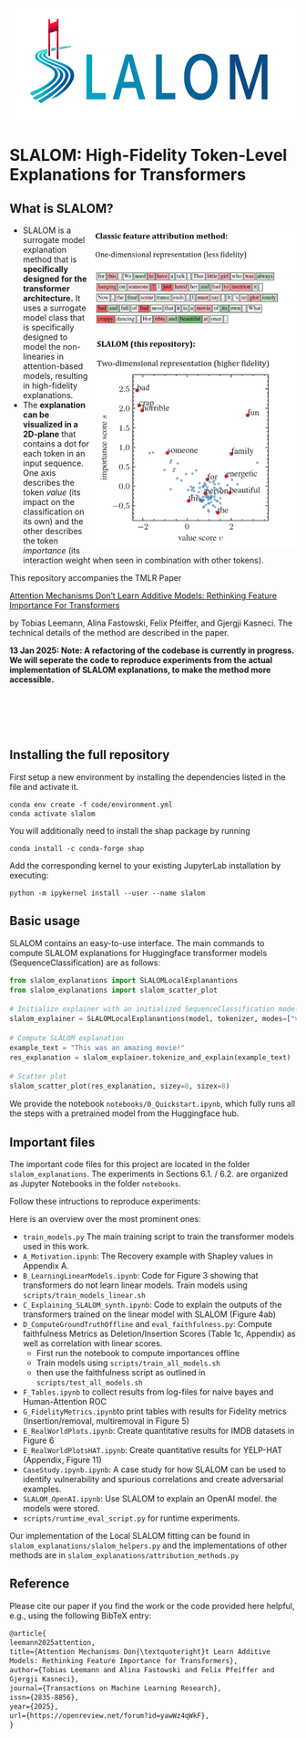 <p align="center"><img width="700" height="200" src="https://raw.githubusercontent.com/tleemann/slalom_explanations/main/SLALOMCrop.png"></p>


# SLALOM: High-Fidelity Token-Level Explanations for Transformers

## What is SLALOM?

<p><img align="right" width="362" height="567" src="https://raw.githubusercontent.com/tleemann/slalom_explanations/main/SLALOM2.PNG"></p>

* SLALOM is a surrogate model explanation method that is **specifically designed for the transformer architecture.** It uses a surrogate model class that is specifically designed to model the non-linearies in attention-based models, resulting in high-fidelity explanations.
* The **explanation can be visualized in a 2D-plane** that contains a dot for each token in an input sequence. One axis describes the token *value* (its impact on the classification on its own) and the other describes the token *importance* (its interaction weight when seen in combination with other tokens).

This repository accompanies the TMLR Paper

[Attention Mechanisms Don’t Learn Additive Models: Rethinking Feature Importance For Transformers](https://openreview.net/forum?id=yawWz4qWkF) 

by Tobias Leemann, Alina Fastowski, Felix Pfeiffer, and Gjergji Kasneci. The technical details of the method are described in the paper.

**13 Jan 2025: Note: A refactoring of the codebase is currently in progress. We will seperate the code to reproduce experiments from the actual implementation of SLALOM explanations, to make the method more accessible.**

<br>
<br>
<br>
<br>

## Installing the full repository

First setup a new environment by installing the dependencies listed in the file and activate it.

```
conda env create -f code/environment.yml
conda activate slalom
```
You will additionally need to install the shap package by running
```
conda install -c conda-forge shap
```

Add the corresponding kernel to your existing JupyterLab installation by executing:
```
python -m ipykernel install --user --name slalom
```

## Basic usage

SLALOM contains an easy-to-use interface. The main commands to compute SLALOM explanations for Huggingface transformer models (SequenceClassification) are as follows:

```python
from slalom_explanations import SLALOMLocalExplanantions 
from slalom_explanations import slalom_scatter_plot

# Initialize explainer with an initialized SequenceClassification model and corresponding tokenizer
slalom_explainer = SLALOMLocalExplanantions(model, tokenizer, modes=["value", "imp"])

# Compute SLALOM explanation
example_text = "This was an amazing movie!"
res_explanation = slalom_explainer.tokenize_and_explain(example_text)

# Scatter plot
slalom_scatter_plot(res_explanation, sizey=8, sizex=8)

```

We provide the notebook ```notebooks/0_Quickstart.ipynb```, which fully runs all the steps with a pretrained model from the Huggingface hub.

## Important files

The important code files for this project are located in the folder ```slalom_explanations```.
The experiments in Sections 6.1. / 6.2. are organized as Jupyter Notebooks in the folder ```notebooks```. 

Follow these intructions to reproduce experiments:

Here is an overview over the most prominent ones:
- ```train_models.py``` The main training script to train the transformer models used in this work.
- ```A_Motivation.ipynb```: The Recovery example with Shapley values in Appendix A.
- ```B_LearningLinearModels.ipynb```: Code for Figure 3 showing that transformers do not learn linear models. Train models using ```scripts/train_models_linear.sh```
- ```C_Explaining_SLALOM_synth.ipynb```: Code to explain the outputs of the transformers trained on the linear model with SLALOM (Figure 4ab)
- ```D_ComputeGroundTruthOffline``` and ```eval_faithfulness.py```: Compute faithfulness Metrics as Deletion/Insertion Scores (Table 1c, Appendix) as well as correlation with linear scores.
    - First run the notebook to compute importances offline
    - Train models using ```scripts/train_all_models.sh```
    - then use the faithfulness script as outlined in ```scripts/test_all_models.sh```
- ```F_Tables.ipynb``` to collect results from log-files for naive bayes and Human-Attention ROC
- ```G_FidelityMetrics.ipynb```to print tables with results for Fidelity metrics (Insertion/removal, multiremoval in Figure 5)
- ```E_RealWorldPlots.ipynb```: Create quantitative results for IMDB datasets in Figure 6
- ```E_RealWorldPlotsHAT.ipynb```: Create quantitative results for YELP-HAT (Appendix, Figure 11)
- ```CaseStudy.ipynb.ipynb```: A case study for how SLALOM can be used to identify vulnerability and spurious correlations and create adversarial examples.
- ```SLALOM_OpenAI.ipynb```: Use SLALOM to explain an OpenAI model.
the models were stored.
- ```scripts/runtime_eval_script.py``` for runtime experiments.


Our implementation of the Local SLALOM fitting can be found in ```slalom_explanations/slalom_helpers.py``` and the implementations of other methods are in ```slalom_explanations/attribution_methods.py```

## Reference

Please cite our paper if you find the work or the code provided here helpful, e.g., using the following BibTeX entry:
```
@article{
leemann2025attention,
title={Attention Mechanisms Don{\textquoteright}t Learn Additive Models: Rethinking Feature Importance for Transformers},
author={Tobias Leemann and Alina Fastowski and Felix Pfeiffer and Gjergji Kasneci},
journal={Transactions on Machine Learning Research},
issn={2835-8856},
year={2025},
url={https://openreview.net/forum?id=yawWz4qWkF},
}
```
